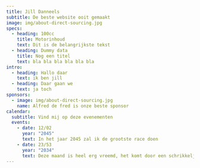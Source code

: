 ```yaml
---
title: Jill Danneels
subtitle: De beste website ooit gemaakt
image: img/about-direct-sourcing.jpg
specs:
  - heading: 100cc
    title: Motorinhoud
    text: Dit is de belangrijkste tekst
  - heading: Dummy data
    title: Nog een titel
    text: bla bla bla bla bla bla
intro:
  - heading: Hallo daar
    text: ik ben jill
  - heading: Daar gaan we
    text: ja toch
sponsors:
  - image: img/about-direct-sourcing.jpg
    name: Alfred de fred is onze beste sponsor
calendar:
  subtitle: Vind mij op deze evenementen
  events:
    - date: 12/02
      year: "2045"
      text: In het jaar 2045 zal ik de grootste race doen
    - date: 23/53
      year: "2034"
      text: Deze maand is heel erg vreemd, het komt door een schrikkeljaar
---
```

